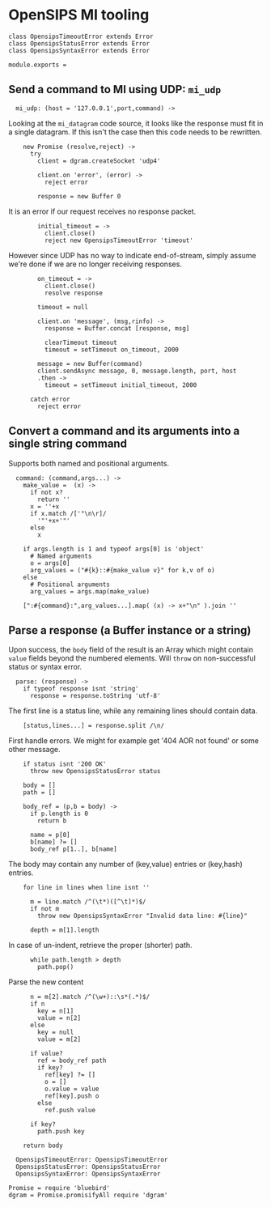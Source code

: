 OpenSIPS MI tooling
===================

    class OpensipsTimeoutError extends Error
    class OpensipsStatusError extends Error
    class OpensipsSyntaxError extends Error

    module.exports =

Send a command to MI using UDP: `mi_udp`
----------------------------------------

      mi_udp: (host = '127.0.0.1',port,command) ->

Looking at the `mi_datagram` code source, it looks like the response must fit in a single datagram.
If this isn't the case then this code needs to be rewritten.

        new Promise (resolve,reject) ->
          try
            client = dgram.createSocket 'udp4'

            client.on 'error', (error) ->
              reject error

            response = new Buffer 0

It is an error if our request receives no response packet.

            initial_timeout = ->
              client.close()
              reject new OpensipsTimeoutError 'timeout'

However since UDP has no way to indicate end-of-stream, simply assume we're done if we are no longer receiving responses.

            on_timeout = ->
              client.close()
              resolve response

            timeout = null

            client.on 'message', (msg,rinfo) ->
              response = Buffer.concat [response, msg]

              clearTimeout timeout
              timeout = setTimeout on_timeout, 2000

            message = new Buffer(command)
            client.sendAsync message, 0, message.length, port, host
            .then ->
              timeout = setTimeout initial_timeout, 2000

          catch error
            reject error

Convert a command and its arguments into a single string command
----------------------------------------------------------------

Supports both named and positional arguments.

      command: (command,args...) ->
        make_value =  (x) ->
          if not x?
            return ''
          x = ''+x
          if x.match /['"\n\r]/
            '"'+x+'"'
          else
            x

        if args.length is 1 and typeof args[0] is 'object'
          # Named arguments
          o = args[0]
          arg_values = ("#{k}::#{make_value v}" for k,v of o)
        else
          # Positional arguments
          arg_values = args.map(make_value)

        [":#{command}:",arg_values...].map( (x) -> x+"\n" ).join ''

Parse a response (a Buffer instance or a string)
------------------------------------------------

Upon success, the `body` field of the result is an Array which might contain `value` fields beyond the numbered elements.
Will `throw` on non-successful status or syntax error.

      parse: (response) ->
        if typeof response isnt 'string'
          response = response.toString 'utf-8'

The first line is a status line, while any remaining lines should contain data.

        [status,lines...] = response.split /\n/

First handle errors. We might for example get '404 AOR not found' or some other message.

        if status isnt '200 OK'
          throw new OpensipsStatusError status

        body = []
        path = []

        body_ref = (p,b = body) ->
          if p.length is 0
            return b

          name = p[0]
          b[name] ?= []
          body_ref p[1..], b[name]

The body may contain any number of (key,value) entries or (key,hash) entries.

        for line in lines when line isnt ''

          m = line.match /^(\t*)([^\t]*)$/
          if not m
            throw new OpensipsSyntaxError "Invalid data line: #{line}"

          depth = m[1].length

In case of un-indent, retrieve the proper (shorter) path.

          while path.length > depth
            path.pop()

Parse the new content

          n = m[2].match /^(\w+)::\s*(.*)$/
          if n
            key = n[1]
            value = n[2]
          else
            key = null
            value = m[2]

          if value?
            ref = body_ref path
            if key?
              ref[key] ?= []
              o = []
              o.value = value
              ref[key].push o
            else
              ref.push value

          if key?
            path.push key

        return body

      OpensipsTimeoutError: OpensipsTimeoutError
      OpensipsStatusError: OpensipsStatusError
      OpensipsSyntaxError: OpensipsSyntaxError

    Promise = require 'bluebird'
    dgram = Promise.promisifyAll require 'dgram'
